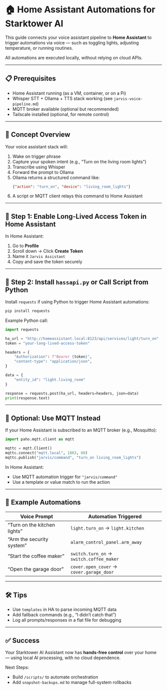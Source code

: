 # 🏠 Home Assistant Automations for Starktower AI

This guide connects your voice assistant pipeline to **Home Assistant** to trigger automations via voice — such as toggling lights, adjusting temperature, or running routines.

All automations are executed locally, without relying on cloud APIs.

---

## 📋 Prerequisites

- Home Assistant running (as a VM, container, or on a Pi)
- Whisper STT + Ollama + TTS stack working (see `jarvis-voice-pipeline.md`)
- MQTT broker available (optional but recommended)
- Tailscale installed (optional, for remote control)

---

## 🧠 Concept Overview

Your voice assistant stack will:

1. Wake on trigger phrase
2. Capture your spoken intent (e.g., “Turn on the living room lights”)
3. Transcribe using Whisper
4. Forward the prompt to Ollama
5. Ollama returns a structured command like:
   ```json
   {"action": "turn_on", "device": "living_room_lights"}
   ```
6. A script or MQTT client relays this command to Home Assistant

---

## 🔧 Step 1: Enable Long-Lived Access Token in Home Assistant

In Home Assistant:

1. Go to **Profile**
2. Scroll down → Click **Create Token**
3. Name it `Jarvis Assistant`
4. Copy and save the token securely

---

## 🔌 Step 2: Install `hassapi.py` or Call Script from Python

Install `requests` if using Python to trigger Home Assistant automations:

```bash
pip install requests
```

Example Python call:

```python
import requests

ha_url = "http://homeassistant.local:8123/api/services/light/turn_on"
token = "your-long-lived-access-token"

headers = {
    "Authorization": f"Bearer {token}",
    "content-type": "application/json",
}

data = {
    "entity_id": "light.living_room"
}

response = requests.post(ha_url, headers=headers, json=data)
print(response.text)
```

---

## 📡 Optional: Use MQTT Instead

If your Home Assistant is subscribed to an MQTT broker (e.g., Mosquitto):

```python
import paho.mqtt.client as mqtt

mqttc = mqtt.Client()
mqttc.connect("mqtt.local", 1883, 60)
mqttc.publish("jarvis/command", "turn_on living_room_lights")
```

In Home Assistant:
- Use MQTT automation trigger for `"jarvis/command"`
- Use a template or value match to run the action

---

## 🧪 Example Automations

| Voice Prompt                     | Automation Triggered                            |
|----------------------------------|--------------------------------------------------|
| “Turn on the kitchen lights”     | `light.turn_on` → `light.kitchen`               |
| “Arm the security system”        | `alarm_control_panel.arm_away`                 |
| “Start the coffee maker”         | `switch.turn_on` → `switch.coffee_maker`       |
| “Open the garage door”           | `cover.open_cover` → `cover.garage_door`       |

---

## 🛠 Tips

- Use `templates` in HA to parse incoming MQTT data
- Add fallback commands (e.g., “I didn’t catch that”)
- Log all prompts/responses in a flat file for debugging

---

## ✅ Success

Your Starktower AI Assistant now has **hands-free control** over your home — using local AI processing, with no cloud dependence.

Next Steps:

- Build `/scripts/` to automate orchestration
- Add `snapshot-backups.md` to manage full-system rollbacks
